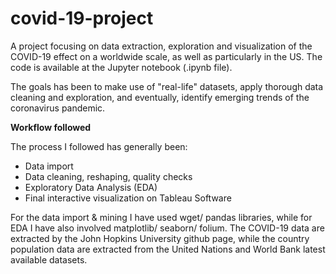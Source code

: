 # covid-19-project

A project focusing on data extraction, exploration and visualization of the COVID-19 effect on a worldwide scale, as well as particularly in the US. The code is available at the Jupyter notebook (.ipynb file).

The goals has been to make use of "real-life" datasets, apply thorough data cleaning and exploration, and eventually, identify emerging trends of the coronavirus pandemic.

**Workflow followed**

The process I followed has generally been:

- Data import
- Data cleaning, reshaping, quality checks
- Exploratory Data Analysis (EDA)
- Final interactive visualization on Tableau Software

For the data import & mining I have used wget/ pandas libraries, while for EDA I have also involved matplotlib/ seaborn/ folium. The COVID-19 data are extracted by the John Hopkins University github page, while the country population data are extracted from the United Nations and World Bank latest available datasets.
